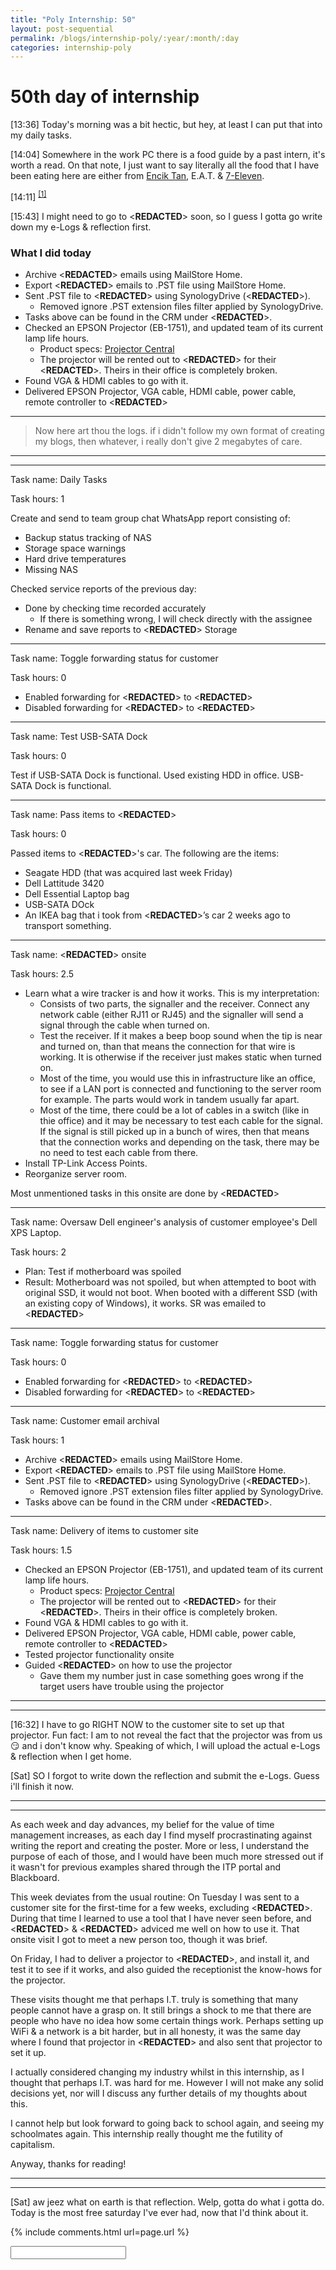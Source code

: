 ```yaml
---
title: "Poly Internship: 50"
layout: post-sequential
permalink: /blogs/internship-poly/:year/:month/:day
categories: internship-poly
---
```

# 50th day of internship

<span class="timestamp">[13:36]</span> Today's morning was a bit hectic, but hey, at least I can put that into my daily tasks.

<span class="timestamp">[14:04]</span> Somewhere in the work PC there is a food guide by a past intern, it's worth a read. On that note, I just want to say literally all the food that I have been eating here are either from <a href="https://goo.gl/maps/5CsK4KhQWatFuRKYA" target="_blank">Encik Tan</a>, E.A.T. & <a href="https://goo.gl/maps/YB8jhuDSMH66Pvqk8" target="_blank">7-Eleven</a>.

<span class="timestamp">[14:11]</span> <sup><a href="#1">[1]</a></sup>

<span class="timestamp">[15:43]</span> I might need to go to <span class='disable-selection' ondblclick="this.innerHTML='ETG'">&lt;<b>REDACTED</b>&gt;</span> soon, so I guess I gotta go write down my e-Logs & reflection first.

<!--

<span class='disable-selection' ondblclick="this.innerHTML=''">&lt;<b>REDACTED</b>&gt;</span>

-->

### What I did today
* Archive <span class='disable-selection' ondblclick="this.innerHTML='yschow@castlereach.com.sg'">&lt;<b>REDACTED</b>&gt;</span> emails using MailStore Home.
* Export <span class='disable-selection' ondblclick="this.innerHTML='yschow@castlereach.com.sg'">&lt;<b>REDACTED</b>&gt;</span> emails to .PST file using MailStore Home.
* Sent .PST file to <span class='disable-selection' ondblclick="this.innerHTML='Alan Kuik'">&lt;<b>REDACTED</b>&gt;</span> using SynologyDrive (<span class='disable-selection' ondblclick="this.innerHTML='C:\\SynologyDrive\\Customers\\CastleReach Asset Management'">&lt;<b>REDACTED</b>&gt;</span>).
    * Removed ignore .PST extension files filter applied by SynologyDrive.
* Tasks above can be found in the CRM under <span class='disable-selection' ondblclick="this.innerHTML='SR11952'">&lt;<b>REDACTED</b>&gt;</span>.
* Checked an EPSON Projector (EB-1751), and updated team of its current lamp life hours. 
    * Product specs: <a href="https://www.projectorcentral.com/pdf/projector_spec_7911.pdf" target="_blank">Projector Central</a>
    * The projector will be rented out to <span class='disable-selection' ondblclick="this.innerHTML='Export Trading Group'">&lt;<b>REDACTED</b>&gt;</span> for their <span class='disable-selection' ondblclick="this.innerHTML='VIP Users'">&lt;<b>REDACTED</b>&gt;</span>. Theirs in their office is completely broken.
* Found VGA & HDMI cables to go with it.
* Delivered EPSON Projector, VGA cable, HDMI cable, power cable, remote controller to <span class='disable-selection' ondblclick="this.innerHTML='ETG'">&lt;<b>REDACTED</b>&gt;</span>

---
> Now here art thou the logs. if i didn't follow my own format of creating my blogs, then whatever, i really don't give 2 megabytes of care.

---
---

Task name: Daily Tasks

Task hours: 1

Create and send to team group chat WhatsApp report consisting of:
 - Backup status tracking of NAS
 - Storage space warnings
 - Hard drive temperatures
 - Missing NAS

Checked service reports of the previous day:
 - Done by checking time recorded accurately
    - If there is something wrong, I will check directly with the assignee
 - Rename and save reports to <span class="disable-selection" ondblclick="this.innerHTML='Infospace'">&lt;<b>REDACTED</b>&gt;</span> Storage

--- 

Task name: Toggle forwarding status for customer

Task hours: 0

* Enabled forwarding for <span class='disable-selection' ondblclick="this.innerHTML='henry.tan@flexisystems.com.sg'">&lt;<b>REDACTED</b>&gt;</span> to <span class='disable-selection' ondblclick="this.innerHTML='sales@flexisystems.com.sg'">&lt;<b>REDACTED</b>&gt;</span>
* Disabled forwarding for <span class='disable-selection' ondblclick="this.innerHTML='henry.tan@flexisystems.com.sg'">&lt;<b>REDACTED</b>&gt;</span> to <span class='disable-selection' ondblclick="this.innerHTML='sales@flexisystems.com.sg'">&lt;<b>REDACTED</b>&gt;</span>

---

Task name: Test USB-SATA Dock

Task hours: 0

Test if USB-SATA Dock is functional. Used existing HDD in office. USB-SATA Dock is functional.

---

Task name: Pass items to <span class='disable-selection' ondblclick="this.innerHTML='Mr Alan'">&lt;<b>REDACTED</b>&gt;</span>

Task hours: 0

Passed items to <span class='disable-selection' ondblclick="this.innerHTML='Mr Alan'">&lt;<b>REDACTED</b>&gt;</span>'s car. The following are the items:
* Seagate HDD (that was acquired last week Friday)
* Dell Lattitude 3420
* Dell Essential Laptop bag
* USB-SATA DOck
* An IKEA bag that i took from <span class='disable-selection' ondblclick="this.innerHTML='Mr Alan'">&lt;<b>REDACTED</b>&gt;</span>’s car 2 weeks ago to transport something.

---

Task name: <span class='disable-selection' ondblclick="this.innerHTML='Eximdis'">&lt;<b>REDACTED</b>&gt;</span> onsite

Task hours: 2.5

* Learn what a wire tracker is and how it works. This is my interpretation: 
    * Consists of two parts, the signaller and the receiver. Connect any network cable (either RJ11 or RJ45) and the signaller will send a signal through the cable when turned on. 
    * Test the receiver. If it makes a beep boop sound when the tip is near and turned on, than that means the connection for that wire is working. It is otherwise if the receiver just makes static when turned on.
    * Most of the time, you would use this in infrastructure like an office, to see if a LAN port is connected and functioning to the server room for example. The parts would work in tandem usually far apart.
    * Most of the time, there could be a lot of cables in a switch (like in thie office) and it may be necessary to test each cable for the signal. If the signal is still picked up in a bunch of wires, then that means that the connection works and depending on the task, there may be no need to test each cable from there.
* Install TP-Link Access Points.
* Reorganize server room.

Most unmentioned tasks in this onsite are done by <span class='disable-selection' ondblclick="this.innerHTML='Jae Liew'">&lt;<b>REDACTED</b>&gt;</span>

---

Task name: Oversaw Dell engineer's analysis of customer employee's Dell XPS Laptop.

Task hours: 2

* Plan: Test if motherboard was spoiled
* Result: Motherboard was not spoiled, but when attempted to boot with original SSD, it would not boot. When booted with a different SSD (with an existing copy of Windows), it works. SR was emailed to <span class='disable-selection' ondblclick="this.innerHTML='support@infospace.com.sg'">&lt;<b>REDACTED</b>&gt;</span>

---

Task name: Toggle forwarding status for customer

Task hours: 0

* Enabled forwarding for <span class='disable-selection' ondblclick="this.innerHTML='henry.tan@flexisystems.com.sg'">&lt;<b>REDACTED</b>&gt;</span> to <span class='disable-selection' ondblclick="this.innerHTML='sales@flexisystems.com.sg'">&lt;<b>REDACTED</b>&gt;</span>
* Disabled forwarding for <span class='disable-selection' ondblclick="this.innerHTML='henry.tan@flexisystems.com.sg'">&lt;<b>REDACTED</b>&gt;</span> to <span class='disable-selection' ondblclick="this.innerHTML='sales@flexisystems.com.sg'">&lt;<b>REDACTED</b>&gt;</span>

---

Task name: Customer email archival

Task hours: 1

* Archive <span class='disable-selection' ondblclick="this.innerHTML='yschow@castlereach.com.sg'">&lt;<b>REDACTED</b>&gt;</span> emails using MailStore Home.
* Export <span class='disable-selection' ondblclick="this.innerHTML='yschow@castlereach.com.sg'">&lt;<b>REDACTED</b>&gt;</span> emails to .PST file using MailStore Home.
* Sent .PST file to <span class='disable-selection' ondblclick="this.innerHTML='Alan Kuik'">&lt;<b>REDACTED</b>&gt;</span> using SynologyDrive (<span class='disable-selection' ondblclick="this.innerHTML='C:\\SynologyDrive\\Customers\\CastleReach Asset Management'">&lt;<b>REDACTED</b>&gt;</span>).
    * Removed ignore .PST extension files filter applied by SynologyDrive.
* Tasks above can be found in the CRM under <span class='disable-selection' ondblclick="this.innerHTML='SR11952'">&lt;<b>REDACTED</b>&gt;</span>.

---

Task name: Delivery of items to customer site

Task hours: 1.5 

* Checked an EPSON Projector (EB-1751), and updated team of its current lamp life hours. 
    * Product specs: <a href="https://www.projectorcentral.com/pdf/projector_spec_7911.pdf" target="_blank">Projector Central</a>
    * The projector will be rented out to <span class='disable-selection' ondblclick="this.innerHTML='Export Trading Group'">&lt;<b>REDACTED</b>&gt;</span> for their <span class='disable-selection' ondblclick="this.innerHTML='VIP Users'">&lt;<b>REDACTED</b>&gt;</span>. Theirs in their office is completely broken.
* Found VGA & HDMI cables to go with it.
* Delivered EPSON Projector, VGA cable, HDMI cable, power cable, remote controller to <span class='disable-selection' ondblclick="this.innerHTML='ETG'">&lt;<b>REDACTED</b>&gt;</span>
* Tested projector functionality onsite
* Guided <span class='disable-selection' ondblclick="this.innerHTML='May'">&lt;<b>REDACTED</b>&gt;</span> on how to use the projector
    * Gave them my number just in case something goes wrong if the target users have trouble using the projector

---
---

<span class="timestamp">[16:32]</span> I have to go RIGHT NOW to the customer site to set up that projector. Fun fact: I am to not reveal the fact that the projector was from us 😏 and i don't know why. Speaking of which, I will upload the actual e-Logs & reflection when I get home.

<span class="timestamp">[Sat]</span> SO I forgot to write down the reflection and submit the e-Logs. Guess i'll finish it now.

---
---

As each week and day advances, my belief for the value of time management increases, as each day I find myself procrastinating against writing the report and creating the poster. More or less, I understand the purpose of each of those, and I would have been much more stressed out if it wasn't for previous examples shared through the ITP portal and Blackboard.

This week deviates from the usual routine: On Tuesday I was sent to a customer site for the first-time for a few weeks, excluding <span class='disable-selection' ondblclick="this.innerHTML='Export Trading Group'">&lt;<b>REDACTED</b>&gt;</span>. During that time I learned to use a tool that I have never seen before, and <span class='disable-selection' ondblclick="this.innerHTML='Mr Alan Kuik'">&lt;<b>REDACTED</b>&gt;</span> & <span class='disable-selection' ondblclick="this.innerHTML='Jae Liew'">&lt;<b>REDACTED</b>&gt;</span> adviced me well on how to use it. That onsite visit I got to meet a new person too, though it was brief.

On Friday, I had to deliver a projector to <span class='disable-selection' ondblclick="this.innerHTML='ETG'">&lt;<b>REDACTED</b>&gt;</span>, and install it, and test it to see if it works, and also guided the receptionist the know-hows for the projector. 

These visits thought me that perhaps I.T. truly is something that many people cannot have a grasp on. It still brings a shock to me that there are people who have no idea how some certain things work. Perhaps setting up WiFi & a network is a bit harder, but in all honesty, it was the same day where I found that projector in <span class='disable-selection' ondblclick="this.innerHTML='the Infospace office'">&lt;<b>REDACTED</b>&gt;</span> and also sent that projector to set it up. 

I actually considered changing my industry whilst in this internship, as I thought that perhaps I.T. was hard for me. However I will not make any solid decisions yet, nor will I discuss any further details of my thoughts about this.

I cannot help but look forward to going back to school again, and seeing my schoolmates again. This internship really thought me the futility of capitalism.

Anyway, thanks for reading!

---
---

<span class="timestamp">[Sat]</span> aw jeez what on earth is that reflection. Welp, gotta do what i gotta do. Today is the most free saturday I've ever had, now that I'd think about it.


<!-- 
<span class='disable-selection' ondblclick="this.innerHTML=''">&lt;<b>REDACTED</b>&gt;</span>
-->


{% include comments.html url=page.url %}

<input id="password-input" type="password" class="text-secret" onkeyup="unlock()">

<span class="disable-selection" id="truth" style="display:none;">bloody lightning bolt<br><br><sup id="1">[1]</sup> I feel like I reserve this secret space for my true honest thoughts, so um, I guess that is what it is. <br><br>I have about 10 days (9 days if you don't include vesak day) of internship left, and I am glad. What an experience this has been. More or less, though, my thoughts will be reflected truly upon each reflection and the final report.<br><br>aw <a href="https://en.wikipedia.org/wiki/Shit,_Mazandaran" target="_blank">shit</a>, gotta do both today 😰</span>
